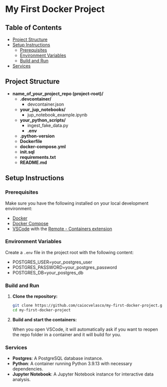 # My First Docker Project

## Table of Contents

- [Project Structure](#project-structure)
- [Setup Instructions](#setup-instructions)
  - [Prerequisites](#prerequisites)
  - [Environment Variables](#environment-variables)
  - [Build and Run](#build-and-run)
- [Services](#services)

## Project Structure

- **name_of_your_project_repo (project-root)/**
    - **.devcontainer/**
      - devcontainer.json
    - **your_jup_notebooks/**
      - jup_notebook_example.ipynb
    - **your_python_scripts/**
        - ingest_fake_data.py
      - **.env**
    - **.python-version**
    - **Dockerfile**
    - **docker-compose.yml**
    - **init.sql**
    - **requirements.txt**
    - **README.md**

## Setup Instructions

### Prerequisites

Make sure you have the following installed on your local development environment:

- [Docker](https://www.docker.com/get-started)
- [Docker Compose](https://docs.docker.com/compose/install/)
- [VSCode](https://code.visualstudio.com/) with the [Remote - Containers extension](https://marketplace.visualstudio.com/items?itemName=ms-vscode-remote.remote-containers)

### Environment Variables

Create a `.env` file in the project root with the following content:

- POSTGRES_USER=your_postgres_user
- POSTGRES_PASSWORD=your_postgres_password
- POSTGRES_DB=your_postgres_db


### Build and Run

1. **Clone the repository:**

   ```bash
   git clone https://github.com/caiocvelasco/my-first-docker-project.git
   cd my-first-docker-project

2. **Build and start the containers:**

    When you open VSCode, it will automatically ask if you want to reopen the repo folder in a container and it will build for you.

### Services

- **Postgres**: A PostgreSQL database instance.
- **Python**: A container running Python 3.9.13 with necessary dependencies.
- **Jupyter Notebook**: A Jupyter Notebook instance for interactive data analysis.